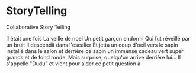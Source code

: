 # StoryTelling
Collaborative Story Telling

Il était une fois
La veille de noel
Un petit garçon endormi
Qui fut réveillé par un bruit
Il descendit dans l'escalier
Et jetta un coup d'oeil vers le sapin installé dans le salon
et derrière ce sapin un immense cadeau vert
super grands et de fond ronde.
Mais surprise, quelqu'un arrive derrière lui...
Il s'appelle "Dudu" et vient pour aider ce petit question à
